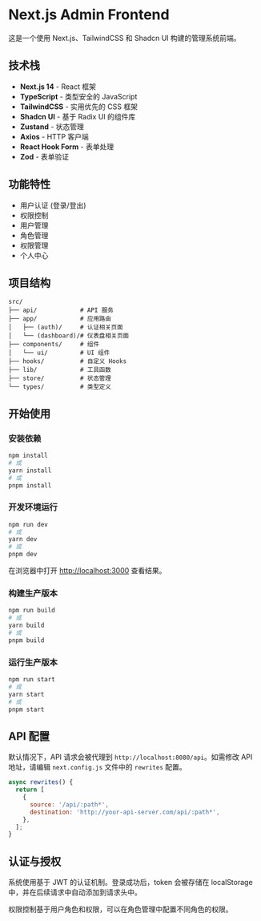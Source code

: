 # Next.js Admin Frontend

这是一个使用 Next.js、TailwindCSS 和 Shadcn UI 构建的管理系统前端。

## 技术栈

- **Next.js 14** - React 框架
- **TypeScript** - 类型安全的 JavaScript
- **TailwindCSS** - 实用优先的 CSS 框架
- **Shadcn UI** - 基于 Radix UI 的组件库
- **Zustand** - 状态管理
- **Axios** - HTTP 客户端
- **React Hook Form** - 表单处理
- **Zod** - 表单验证

## 功能特性

- 用户认证 (登录/登出)
- 权限控制
- 用户管理
- 角色管理
- 权限管理
- 个人中心

## 项目结构

```
src/
├── api/            # API 服务
├── app/            # 应用路由
│   ├── (auth)/     # 认证相关页面
│   └── (dashboard)/# 仪表盘相关页面
├── components/     # 组件
│   └── ui/         # UI 组件
├── hooks/          # 自定义 Hooks
├── lib/            # 工具函数
├── store/          # 状态管理
└── types/          # 类型定义
```

## 开始使用

### 安装依赖

```bash
npm install
# 或
yarn install
# 或
pnpm install
```

### 开发环境运行

```bash
npm run dev
# 或
yarn dev
# 或
pnpm dev
```

在浏览器中打开 [http://localhost:3000](http://localhost:3000) 查看结果。

### 构建生产版本

```bash
npm run build
# 或
yarn build
# 或
pnpm build
```

### 运行生产版本

```bash
npm run start
# 或
yarn start
# 或
pnpm start
```

## API 配置

默认情况下，API 请求会被代理到 `http://localhost:8080/api`。如需修改 API 地址，请编辑 `next.config.js` 文件中的 `rewrites` 配置。

```javascript
async rewrites() {
  return [
    {
      source: '/api/:path*',
      destination: 'http://your-api-server.com/api/:path*',
    },
  ];
}
```

## 认证与授权

系统使用基于 JWT 的认证机制。登录成功后，token 会被存储在 localStorage 中，并在后续请求中自动添加到请求头中。

权限控制基于用户角色和权限，可以在角色管理中配置不同角色的权限。
